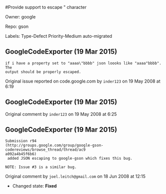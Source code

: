 #Provide support to escape " character

Owner: google

Repo: gson

Labels: Type-Defect Priority-Medium auto-migrated 

## GoogleCodeExporter (19 Mar 2015)

```
if i have a property set to "aaaa\"bbbb" json loooks like "aaaa"bbbb". The
output should be properly escaped. 
```

Original issue reported on code.google.com by `inder123` on 19 May 2008 at 6:19


## GoogleCodeExporter (19 Mar 2015)

Original comment by `inder123` on 19 May 2008 at 6:25


## GoogleCodeExporter (19 Mar 2015)

```
Submission r94
(http://groups.google.com/group/google-gson-codereviews/browse_thread/thread/ac9
a092a4b45f6b6)
 added JSON escaping to google-gson which fixes this bug.

NOTE: Issue #3 is a similar bug.
```

Original comment by `joel.leitch@gmail.com` on 18 Jun 2008 at 12:15
- Changed state: **Fixed**


